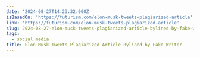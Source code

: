 ```yaml
---
date: '2024-08-27T14:23:32.000Z'
isBasedOn: 'https://futurism.com/elon-musk-tweets-plagiarized-article'
link: 'https://futurism.com/elon-musk-tweets-plagiarized-article'
slug: 2024-08-27-elon-musk-tweets-plagiarized-article-bylined-by-fake-writer
tags:
  - social media
title: Elon Musk Tweets Plagiarized Article Bylined by Fake Writer
---
```

 
